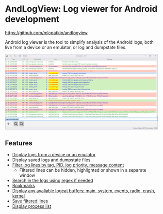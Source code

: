 # AndLogView: Log viewer for Android development

https://github.com/mlopatkin/andlogview

Android log viewer is the tool to simplify analysis of the Android logs, both
live from a device or an emulator, or log and dumpstate files.

![Application window](andlogview.png)

## Features

* [Display logs from a device or an emulator](/user_manual/adb_mode)
* Display saved logs and dumpstate files
* [Filter log lines by tag, PID, log priority, message content](/user_manual/filters)
  * Filtered lines can be hidden, highlighted or shown in a separate window
* [Search in the logs using regex if needed](/user_manual/search)
* [Bookmarks](/user_manual/other/#bookmarks)
* [Display any avaliable logcat buffers: main, system, events, radio, crash,
  kernel](/user_manual/other/#buffer-types)
* [Save filtered lines](/user_manual/other/#saving-files)
* [Display process list](/user_manual/other/#processes-list)
